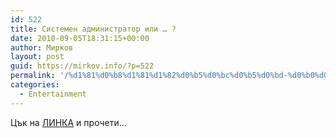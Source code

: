 ```yaml
---
id: 522
title: Системен администратор или … ?
date: 2010-09-05T18:31:15+00:00
author: Мирков
layout: post
guid: https://mirkov.info/?p=522
permalink: '/%d1%81%d0%b8%d1%81%d1%82%d0%b5%d0%bc%d0%b5%d0%bd-%d0%b0%d0%b4%d0%bc%d0%b8%d0%bd%d0%b8%d1%81%d1%82%d1%80%d0%b0%d1%82%d0%be%d1%80-%d0%b8%d0%bb%d0%b8-%e2%80%a6/'
categories:
  - Entertainment
---
```

Цък на [ЛИНКА](http://anex.bsd-bg.com/2010/02/%D1%81%D0%B8%D1%81%D1%82%D0%B5%D0%BC%D0%B5%D0%BD-%D0%B0%D0%B4%D0%BC%D0%B8%D0%BD%D0%B8%D1%81%D1%82%D1%80%D0%B0%D1%82%D0%BE%D1%80/) и прочети&#8230;